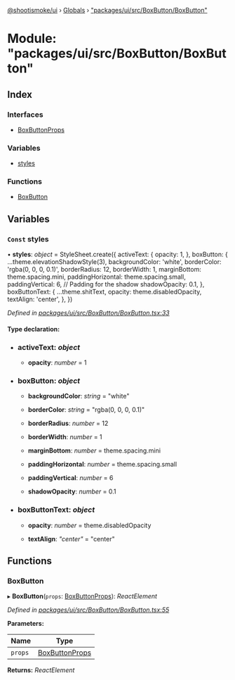 [@shootismoke/ui](../README.md) › [Globals](../globals.md) › ["packages/ui/src/BoxButton/BoxButton"](_packages_ui_src_boxbutton_boxbutton_.md)

# Module: "packages/ui/src/BoxButton/BoxButton"

## Index

### Interfaces

* [BoxButtonProps](../interfaces/_packages_ui_src_boxbutton_boxbutton_.boxbuttonprops.md)

### Variables

* [styles](_packages_ui_src_boxbutton_boxbutton_.md#const-styles)

### Functions

* [BoxButton](_packages_ui_src_boxbutton_boxbutton_.md#boxbutton)

## Variables

### `Const` styles

• **styles**: *object* = StyleSheet.create({
	activeText: {
		opacity: 1,
	},
	boxButton: {
		...theme.elevationShadowStyle(3),
		backgroundColor: 'white',
		borderColor: 'rgba(0, 0, 0, 0.1)',
		borderRadius: 12,
		borderWidth: 1,
		marginBottom: theme.spacing.mini,
		paddingHorizontal: theme.spacing.small,
		paddingVertical: 6, // Padding for the shadow
		shadowOpacity: 0.1,
	},
	boxButtonText: {
		...theme.shitText,
		opacity: theme.disabledOpacity,
		textAlign: 'center',
	},
})

*Defined in [packages/ui/src/BoxButton/BoxButton.tsx:33](https://github.com/shootismoke/common/blob/c0e7829/packages/ui/src/BoxButton/BoxButton.tsx#L33)*

#### Type declaration:

* ### **activeText**: *object*

  * **opacity**: *number* = 1

* ### **boxButton**: *object*

  * **backgroundColor**: *string* = "white"

  * **borderColor**: *string* = "rgba(0, 0, 0, 0.1)"

  * **borderRadius**: *number* = 12

  * **borderWidth**: *number* = 1

  * **marginBottom**: *number* = theme.spacing.mini

  * **paddingHorizontal**: *number* = theme.spacing.small

  * **paddingVertical**: *number* = 6

  * **shadowOpacity**: *number* = 0.1

* ### **boxButtonText**: *object*

  * **opacity**: *number* = theme.disabledOpacity

  * **textAlign**: *"center"* = "center"

## Functions

###  BoxButton

▸ **BoxButton**(`props`: [BoxButtonProps](../interfaces/_packages_ui_src_boxbutton_boxbutton_.boxbuttonprops.md)): *ReactElement*

*Defined in [packages/ui/src/BoxButton/BoxButton.tsx:55](https://github.com/shootismoke/common/blob/c0e7829/packages/ui/src/BoxButton/BoxButton.tsx#L55)*

**Parameters:**

Name | Type |
------ | ------ |
`props` | [BoxButtonProps](../interfaces/_packages_ui_src_boxbutton_boxbutton_.boxbuttonprops.md) |

**Returns:** *ReactElement*
